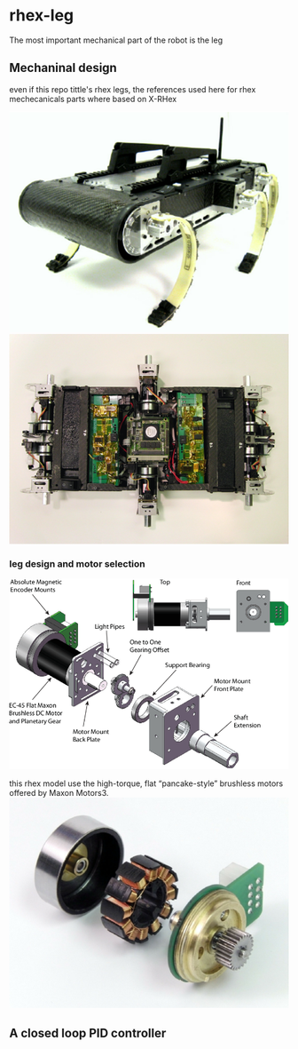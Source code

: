 # rhex-leg

The most important mechanical part of the robot is the leg

## Mechaninal design 
even if this repo tittle's rhex legs, the references used here for rhex mechecanicals parts where based on X-RHex 
<p position="center">
  <img src="images/XRHEX.png"/><br>
  <img src="images/View_of_internal_electronics.png"/>
</p>

### leg design and motor selection 

<img src="images/Exploded_view_of_the_motor_mounting_assembly.png"/>

this rhex model use the high-torque, flat “pancake-style” brushless motors offered by Maxon Motors3.
<img src="images/A_disassembled_view_of_the_brushless_motor.png"/>


## A closed loop PID controller
